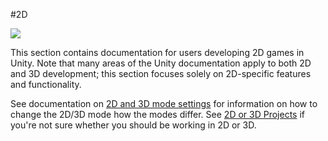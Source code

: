 #2D

![](../uploads/Main/2dGames.jpg)

This section contains documentation for users developing 2D games in Unity. Note that many areas of the Unity documentation apply to both 2D and 3D development; this section focuses solely on 2D-specific features and functionality.

See documentation on [2D and 3D mode settings](2DAnd3DModeSettings) for information on how to change the 2D/3D mode how the modes differ. See [2D or 3D Projects](2Dor3D) if you're not sure whether you should be working in 2D or 3D.
